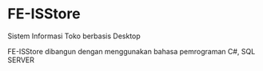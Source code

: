 # FE-ISStore
Sistem Informasi Toko berbasis Desktop

FE-ISStore dibangun dengan menggunakan bahasa pemrograman C#, SQL SERVER
